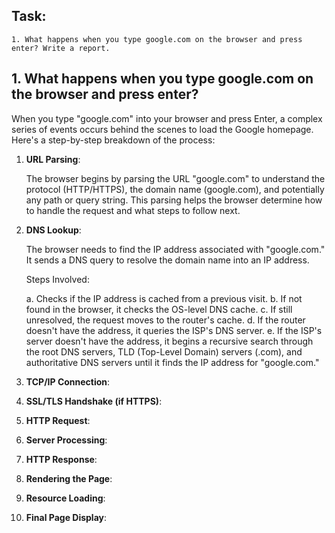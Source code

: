## Task:
```
1. What happens when you type google.com on the browser and press enter? Write a report.
```
## 1. What happens when you type google.com on the browser and press enter?
When you type "google.com" into your browser and press Enter, a complex series of events occurs behind the scenes to load the Google homepage. Here's a step-by-step breakdown of the process:
1. **URL Parsing**:

    The browser begins by parsing the URL "google.com" to understand the protocol (HTTP/HTTPS), the domain name (google.com), and potentially any path or query string. This parsing helps the browser determine how to handle the request and what steps to follow next.

2. **DNS Lookup**:

    The browser needs to find the IP address associated with "google.com." It sends a DNS query to resolve the domain name into an IP address.

    Steps Involved:
   
    a. Checks if the IP address is cached from a previous visit.
    b. If not found in the browser, it checks the OS-level DNS cache.
    c. If still unresolved, the request moves to the router's cache.
    d. If the router doesn't have the address, it queries the ISP's DNS server.
    e. If the ISP's server doesn't have the address, it begins a recursive search through the root DNS servers, TLD (Top-Level Domain) servers (.com), and authoritative DNS servers until it finds the IP address for "google.com."

4. **TCP/IP Connection**:

5. **SSL/TLS Handshake (if HTTPS)**:

6. **HTTP Request**:

7. **Server Processing**:

8. **HTTP Response**:

9. **Rendering the Page**:

10. **Resource Loading**:

11. **Final Page Display**:
